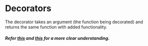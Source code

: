 # Decorators

The decorator takes an argument (the function being decorated) and returns the same function with added functionality.

##### Refer ***[this](https://medium.com/google-developers/exploring-es7-decorators-76ecb65fb841)*** and ***[this](https://www.youtube.com/watch?v=mM3zJ86QfBk)*** for a more clear understanding.